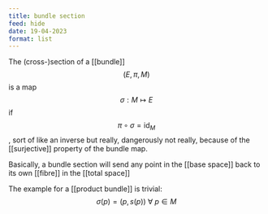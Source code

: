 ```yaml
---
title: bundle section
feed: hide
date: 19-04-2023
format: list
---
```



The (cross-)section of a [[bundle]] $$(E, \pi, M)$$ is a map $$\sigma: M\mapsto E$$ if $$\pi\circ\sigma=\text{id}_M$$, sort of like an inverse but really, dangerously not really, because of the [[surjective]] property of the bundle map.

Basically, a bundle section will send any point in the [[base space]] back to its own [[fibre]] in the [[total space]]

The example for a [[product bundle]] is trivial: $$\sigma(p) = (p, s(p))\ \forall\ p\in M$$

